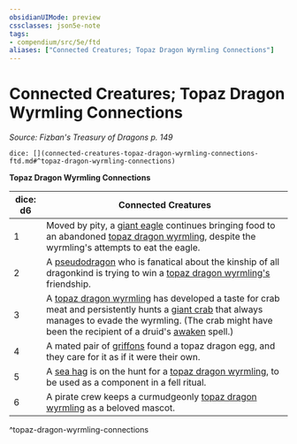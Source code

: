 ```yaml
---
obsidianUIMode: preview
cssclasses: json5e-note
tags:
- compendium/src/5e/ftd
aliases: ["Connected Creatures; Topaz Dragon Wyrmling Connections"]
---
```

# Connected Creatures; Topaz Dragon Wyrmling Connections
*Source: Fizban's Treasury of Dragons p. 149* 

`dice: [](connected-creatures-topaz-dragon-wyrmling-connections-ftd.md#^topaz-dragon-wyrmling-connections)`

**Topaz Dragon Wyrmling Connections**

| dice: d6 | Connected Creatures |
|----------|---------------------|
| 1 | Moved by pity, a [giant eagle](/2-Mechanics/CLI/bestiary/beast/giant-eagle.md) continues bringing food to an abandoned [topaz dragon wyrmling](/2-Mechanics/CLI/bestiary/dragon/topaz-dragon-wyrmling-ftd.md), despite the wyrmling's attempts to eat the eagle. |
| 2 | A [pseudodragon](/2-Mechanics/CLI/bestiary/dragon/pseudodragon.md) who is fanatical about the kinship of all dragonkind is trying to win a [topaz dragon wyrmling's](/2-Mechanics/CLI/bestiary/dragon/topaz-dragon-wyrmling-ftd.md) friendship. |
| 3 | A [topaz dragon wyrmling](/2-Mechanics/CLI/bestiary/dragon/topaz-dragon-wyrmling-ftd.md) has developed a taste for crab meat and persistently hunts a [giant crab](/2-Mechanics/CLI/bestiary/beast/giant-crab.md) that always manages to evade the wyrmling. (The crab might have been the recipient of a druid's [awaken](/2-Mechanics/CLI/spells/awaken.md) spell.) |
| 4 | A mated pair of [griffons](/2-Mechanics/CLI/bestiary/monstrosity/griffon.md) found a topaz dragon egg, and they care for it as if it were their own. |
| 5 | A [sea hag](/2-Mechanics/CLI/bestiary/fey/sea-hag.md) is on the hunt for a [topaz dragon wyrmling](/2-Mechanics/CLI/bestiary/dragon/topaz-dragon-wyrmling-ftd.md), to be used as a component in a fell ritual. |
| 6 | A pirate crew keeps a curmudgeonly [topaz dragon wyrmling](/2-Mechanics/CLI/bestiary/dragon/topaz-dragon-wyrmling-ftd.md) as a beloved mascot. |
^topaz-dragon-wyrmling-connections